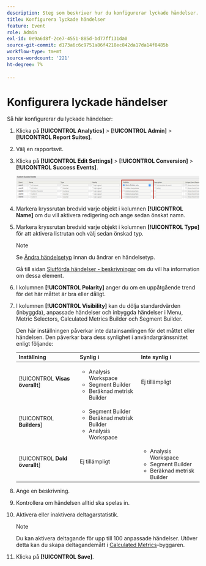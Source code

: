 ```yaml
---
description: Steg som beskriver hur du konfigurerar lyckade händelser.
title: Konfigurera lyckade händelser
feature: Event
role: Admin
exl-id: 0e9a6d8f-2ce7-4551-885d-bd77ff131da0
source-git-commit: d173a6c6c9751a86f4218ec842da17da14f8485b
workflow-type: tm+mt
source-wordcount: '221'
ht-degree: 7%

---
```


# Konfigurera lyckade händelser

Så här konfigurerar du lyckade händelser:

1. Klicka på **[!UICONTROL Analytics]** > **[!UICONTROL Admin]** > **[!UICONTROL Report Suites]**.
1. Välj en rapportsvit.
1. Klicka på **[!UICONTROL Edit Settings]** > **[!UICONTROL Conversion]** > **[!UICONTROL Success Events]**.

   ![Stegresultat](/help/admin/admin/c-manage-report-suites/c-edit-report-suites/conversion-var-admin/c-success-events/assets/success_event_page.png)

1. Markera kryssrutan bredvid varje objekt i kolumnen **[!UICONTROL Name]** om du vill aktivera redigering och ange sedan önskat namn.
1. Markera kryssrutan bredvid varje objekt i kolumnen **[!UICONTROL Type]** för att aktivera listrutan och välj sedan önskad typ.

   >[!NOTE]
   >
   >Se [Ändra händelsetyp](/help/admin/admin/c-manage-report-suites/c-edit-report-suites/conversion-var-admin/c-success-events/event-type.md) innan du ändrar en händelsetyp.

   Gå till sidan [Slutförda händelser - beskrivningar](/help/admin/admin/c-manage-report-suites/c-edit-report-suites/conversion-var-admin/c-success-events/success-event.md) om du vill ha information om dessa element.

1. I kolumnen **[!UICONTROL Polarity]** anger du om en uppåtgående trend för det här måttet är bra eller dåligt.
1. I kolumnen **[!UICONTROL Visibility]** kan du dölja standardvärden (inbyggda), anpassade händelser och inbyggda händelser i Menu, Metric Selectors, Calculated Metrics Builder och Segment Builder.

   Den här inställningen påverkar inte datainsamlingen för det måttet eller händelsen. Den påverkar bara dess synlighet i användargränssnittet enligt följande:


   | Inställning | Synlig i | Inte synlig i |
   |---------|----------|---------|
   | [!UICONTROL **Visas överallt**] | <ul><li>Analysis Workspace</li><li>Segment Builder</li><li>Beräknad metrisk Builder</li></ul> | Ej tillämpligt |
   | [!UICONTROL **Builders**] | <ul><li>Segment Builder</li><li>Beräknad metrisk Builder</li><li>Analysis Workspace</li></ul> |
   | [!UICONTROL **Dold överallt**] | Ej tillämpligt | <ul><li>Analysis Workspace</li><li>Segment Builder</li><li>Beräknad metrisk Builder</li></ul> |

1. Ange en beskrivning.
1. Kontrollera om händelsen alltid ska spelas in.
1. Aktivera eller inaktivera deltagarstatistik.

   >[!NOTE]
   >
   >Du kan aktivera deltagande för upp till 100 anpassade händelser. Utöver detta kan du skapa deltagandemått i [Calculated Metrics](/help/components/c-calcmetrics/c-workflow/cm-workflow/c-build-metrics/participation-metric.md)-byggaren.

1. Klicka på **[!UICONTROL Save]**.
